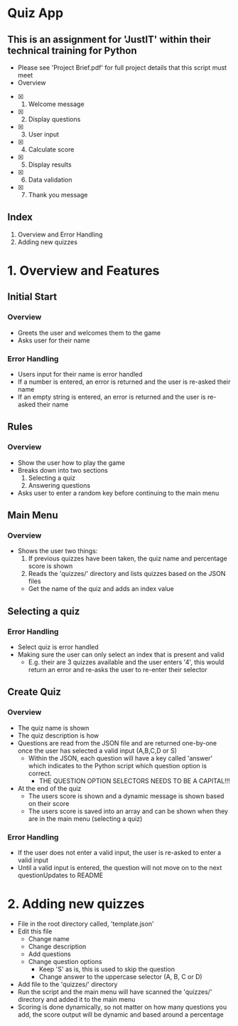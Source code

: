 
# Quiz App
## This is an assignment for 'JustIT' within their technical training for Python
- Please see 'Project Brief.pdf' for full project details that this script must meet 
- Overview
- [x] 1. Welcome message 
- [x] 2. Display questions 
- [x] 3. User input
- [x] 4. Calculate score 
- [x] 5. Display results
- [x] 6. Data validation 
- [x] 7. Thank you message

## Index
1. Overview and Error Handling
2. Adding new quizzes

# 1. Overview and Features

## Initial Start 
### Overview 
- Greets the user and welcomes them to the game 
- Asks user for their name 

### Error Handling 
- Users input for their name is error handled
- If a number is entered, an error is returned and the user is re-asked their name 
- If an empty string is entered, an error is returned and the user is re-asked their name 

## Rules
### Overview
- Show the user how to play the game
- Breaks down into two sections
    1. Selecting a quiz
    2. Answering questions 
- Asks user to enter a random key before continuing to the main menu 
   
## Main Menu
### Overview
- Shows the user two things:
  1. If previous quizzes have been taken, the quiz name and percentage score is shown
  2. Reads the 'quizzes/' directory and lists quizzes based on the JSON files
    - Get the name of the quiz and adds an index value

## Selecting a quiz 
### Error Handling
- Select quiz is error handled
- Making sure the user can only select an index that is present and valid 
  - E.g. their are 3 quizzes available and the user enters '4', this would return an error and re-asks the user to re-enter their selector 

## Create Quiz
### Overview 
- The quiz name is shown 
- The quiz description is how 
- Questions are read from the JSON file and are returned one-by-one once the user has selected a valid input (A,B,C,D or S)
  - Within the JSON, each question will have a key called 'answer' which indicates to the Python script which question option is correct.
    - THE QUESTION OPTION SELECTORS NEEDS TO BE A CAPITAL!!!
- At the end of the quiz
  - The users score is shown and a dynamic message is shown based on their score
  - The users score is saved into an array and can be shown when they are in the main menu (selecting a quiz)

### Error Handling 
- If the user does not enter a valid input, the user is re-asked to enter a valid input
- Until a valid input is entered, the question will not move on to the next questionUpdates to README

# 2. Adding new quizzes
- File in the root directory called, 'template.json'
- Edit this file
  - Change name
  - Change description
  - Add questions
  - Change question options 
    - Keep 'S' as is, this is used to skip the question
    - Change answer to the uppercase selector (A, B, C or D)
- Add file to the 'quizzes/' directory 
- Run the script and the main menu will have scanned the 'quizzes/' directory and added it to the main menu
- Scoring is done dynamically, so not matter on how many questions you add, the score output will be dynamic and based around a percentage 